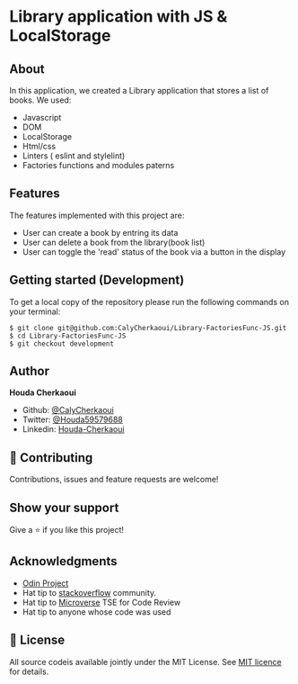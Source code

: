 # Library application with JS & LocalStorage

## About

In this application, we created a Library application that stores a list of books.
We used:

- Javascript
- DOM
- LocalStorage
- Html/css
- Linters ( eslint and stylelint)
- Factories functions and modules paterns

## Features

The features implemented with this project are:

- User can create a book by entring its data
- User can delete a book from the library(book list)
- User can toggle the 'read' status of the book via a button in the display
## Getting started (Development)

To get a local copy of the repository please run the following commands on your terminal:

```
$ git clone git@github.com:CalyCherkaoui/Library-FactoriesFunc-JS.git
$ cd Library-FactoriesFunc-JS
$ git checkout development
```

## Author

**Houda Cherkaoui**

- Github: [@CalyCherkaoui](https://github.com/CalyCherkaoui)
- Twitter: [@Houda59579688](https://twitter.com/Houda59579688)
- Linkedin: [Houda-Cherkaoui](https://www.linkedin.com/in/houda-cherkaoui-64106395/)

## 🤝 Contributing

Contributions, issues and feature requests are welcome!

## Show your support

Give a ⭐️ if you like this project!

## Acknowledgments

- [Odin Project](https://www.theodinproject.com/courses/javascript/lessons/library)
- Hat tip to [stackoverflow](https://stackoverflow.com) community.
- Hat tip to [Microverse](https://www.microverse.org/) TSE for Code Review
- Hat tip to anyone whose code was used

## 📝 License

All source codeis available jointly under the MIT License.
See [MIT licence]() for details.
